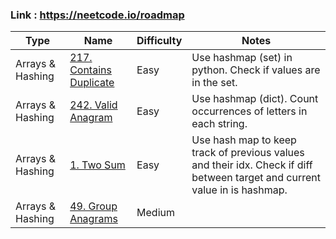 ### Link : https://neetcode.io/roadmap

| Type             | Name                                                                         | Difficulty | Notes                                                                                                                      |
| ---------------- | ---------------------------------------------------------------------------- | ---------- | -------------------------------------------------------------------------------------------------------------------------- |
| Arrays & Hashing | [217. Contains Duplicate](https://leetcode.com/problems/contains-duplicate/) | Easy       | Use hashmap (set) in python. Check if values are in the set.                                                               |
| Arrays & Hashing | [242. Valid Anagram](https://leetcode.com/problems/valid-anagram/)           | Easy       | Use hashmap (dict). Count occurrences of letters in each string.                                                           |
| Arrays & Hashing | [1. Two Sum](https://leetcode.com/problems/two-sum/)                         | Easy       | Use hash map to keep track of previous values and their idx. Check if diff between target and current value in is hashmap. |
| Arrays & Hashing  |     [49. Group Anagrams](https://leetcode.com/problems/group-anagrams/)       |      Medium      |                                                                           |
